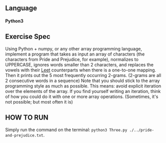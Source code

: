 ## Language
#### Python3

## Exercise Spec
Using Python + numpy, or any other array programming language, 
implement a program that takes as input an array of characters 
(the characters from Pride and Prejudice, for example), 
normalizes to UPPERCASE, 
ignores words smaller than 2 characters, 
and replaces the vowels with their [Leet](https://simple.wikipedia.org/wiki/Leet) counterparts when there is a one-to-one mapping. 
Then it prints out the 5 most frequently occurring 2-grams. 
(2-grams are all 2 consecutive words in a sequence) 
Note that you should stick to the array programming style as much as possible. 
This means: avoid explicit iteration over the elements of the array. 
If you find yourself writing an iteration, 
think of how you could do it with one or more array operations. 
(Sometimes, it's not possible; but most often it is)

## HOW TO RUN
Simply run the command on the terminal: ```python3 Three.py ./../pride-and-prejudice.txt```.
